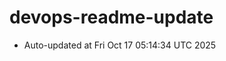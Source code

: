 # devops-readme-update
<!--START_SECTION:activity-->
- Auto-updated at Fri Oct 17 05:14:34 UTC 2025
<!--END_SECTION:activity-->
